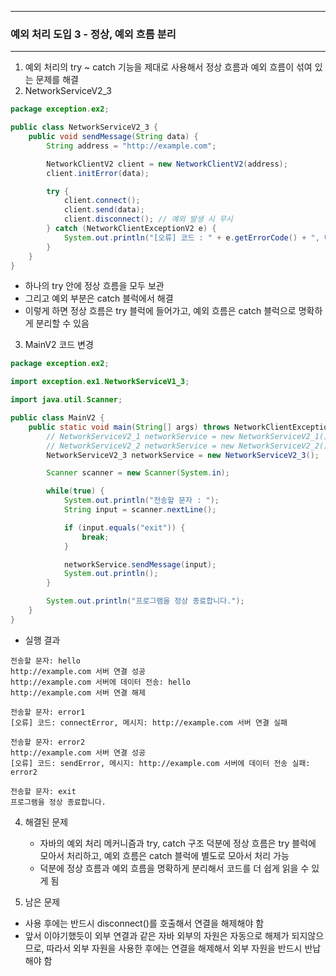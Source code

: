 -----
### 예외 처리 도입 3 - 정상, 예외 흐름 분리
-----
1. 예외 처리의 try ~ catch 기능을 제대로 사용해서 정상 흐름과 예외 흐름이 섞여 있는 문제를 해결
2. NetworkServiceV2_3
```java
package exception.ex2;

public class NetworkServiceV2_3 {
    public void sendMessage(String data) {
        String address = "http://example.com";

        NetworkClientV2 client = new NetworkClientV2(address);
        client.initError(data); 

        try {
            client.connect();
            client.send(data);
            client.disconnect(); // 예외 발생 시 무시
        } catch (NetworkClientExceptionV2 e) {
            System.out.println("[오류] 코드 : " + e.getErrorCode() + ", 메세지 : " + e.getMessage());
        }
    }
}
```
   - 하나의 try 안에 정상 흐름을 모두 보관
   - 그리고 예외 부분은 catch 블럭에서 해결
   - 이렇게 하면 정상 흐름은 try 블럭에 들어가고, 예외 흐름은 catch 블럭으로 명확하게 분리할 수 있음

3. MainV2 코드 변경
```java
package exception.ex2;

import exception.ex1.NetworkServiceV1_3;

import java.util.Scanner;

public class MainV2 {
    public static void main(String[] args) throws NetworkClientExceptionV2 {
        // NetworkServiceV2_1 networkService = new NetworkServiceV2_1();
        // NetworkServiceV2_2 networkService = new NetworkServiceV2_2();
        NetworkServiceV2_3 networkService = new NetworkServiceV2_3();

        Scanner scanner = new Scanner(System.in);

        while(true) {
            System.out.println("전송할 문자 : ");
            String input = scanner.nextLine();

            if (input.equals("exit")) {
                break;
            }

            networkService.sendMessage(input);
            System.out.println();
        }

        System.out.println("프로그램을 정상 종료합니다.");
    }
}
```
   - 실행 결과
```
전송할 문자: hello
http://example.com 서버 연결 성공
http://example.com 서버에 데이터 전송: hello
http://example.com 서버 연결 해제

전송할 문자: error1
[오류] 코드: connectError, 메시지: http://example.com 서버 연결 실패

전송할 문자: error2
http://example.com 서버 연결 성공
[오류] 코드: sendError, 메시지: http://example.com 서버에 데이터 전송 실패: error2

전송할 문자: exit
프로그램을 정상 종료합니다.
```

4. 해결된 문제
   - 자바의 예외 처리 메커니즘과 try, catch 구조 덕분에 정상 흐름은 try 블럭에 모아서 처리하고, 예외 흐름은 catch 블럭에 별도로 모아서 처리 가능
   - 덕분에 정상 흐름과 예외 흐름을 명확하게 분리해서 코드를 더 쉽게 읽을 수 있게 됨

5. 남은 문제
  - 사용 후에는 반드시 disconnect()를 호출해서 연결을 해제해야 함
  - 앞서 이야기했듯이 외부 연결과 같은 자바 외부의 자원은 자동으로 해제가 되지않으므로, 따라서 외부 자원을 사용한 후에는 연결을 해제해서 외부 자원을 반드시 반납해야 함
